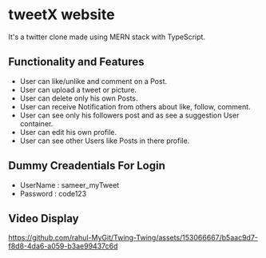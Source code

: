 # tweetX website

It's a twitter clone made using MERN stack with TypeScript.

## Functionality and Features

- User can like/unlike and comment on a Post.
- User can upload a tweet or picture.
- User can delete only his own Posts.
- User can receive Notification from others about like, follow, comment.
- User can see only his followers post and as see a suggestion User container.
- User can edit his own profile.
- User can see other Users like Posts in there profile.

## Dummy Creadentials For Login

- UserName : sameer_myTweet
- Password : code123

## Video Display

https://github.com/rahul-MyGit/Twing-Twing/assets/153066667/b5aac9d7-f8d8-4da6-a059-b3ae99437c6d
